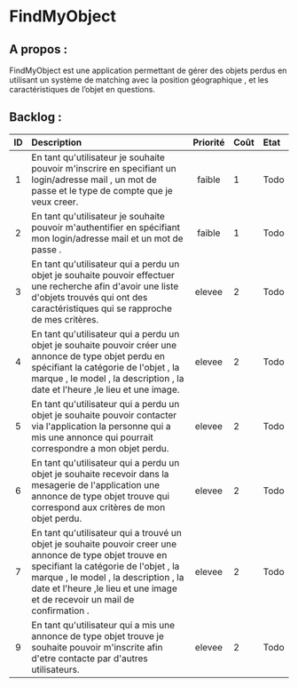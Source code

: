 FindMyObject
=========

A propos :
----------

FindMyObject est une application permettant de gérer des  objets perdus en utilisant un système de matching avec la position géographique , et les caractéristiques de l’objet en questions.

Backlog :
---------


|ID |Description|Priorité|Coût|Etat|
|:-:|:----------|:------:|:---|:---|
|1|En tant qu'utilisateur je souhaite pouvoir m'inscrire en specifiant un login/adresse mail , un mot de passe et le type de compte que je veux creer.  |faible| 1 | Todo|
|2|En tant qu'utilisateur je souhaite pouvoir m'authentifier en spécifiant mon login/adresse mail et un  mot de passe .|faible| 1 | Todo|
|3|En tant qu'utilisateur qui a perdu un objet je souhaite pouvoir effectuer une recherche afin d'avoir une liste d'objets trouvés qui ont des caractéristiques qui se rapproche de mes critères. |elevee| 2 | Todo|
|4|En tant qu'utilisateur qui a perdu un objet je souhaite pouvoir créer une annonce de type objet perdu en spécifiant la catégorie de l'objet , la marque , le model , la description , la date et l'heure ,le lieu et une image. |elevee| 2 | Todo|
|5|En tant qu'utilisateur qui a perdu un objet je souhaite pouvoir contacter via l'application la personne qui a mis une annonce qui pourrait correspondre a mon objet perdu. |elevee| 2 | Todo|
|6|En tant qu'utilisateur qui a perdu un objet je souhaite recevoir dans la mesagerie de l'application une annonce de type objet trouve qui correspond aux critères de mon objet perdu.|elevee| 2 | Todo|
|7|En tant qu'utilisateur qui a trouvé un objet je souhaite pouvoir creer une annonce de type objet trouve en specifiant la catégorie de l'objet , la marque , le model , la description , la date et l'heure ,le lieu et une image  et de recevoir un mail de confirmation .|elevee| 2 | Todo|
|9|En tant qu'utilisateur qui a mis une annonce de type objet trouve je souhaite pouvoir m'inscrite afin d'etre contacte par d'autres utilisateurs.|elevee| 2 | Todo|
